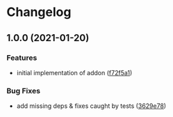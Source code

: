 # Changelog

## 1.0.0 (2021-01-20)


### Features

* initial implementation of addon ([f72f5a1](https://www.github.com/storybookjs/addon-postcss/commit/f72f5a17c52d2b7a5cd4e9c68ae66b565328ef40))


### Bug Fixes

* add missing deps & fixes caught by tests ([3629e78](https://www.github.com/storybookjs/addon-postcss/commit/3629e78166ed6e32a2195428b11df1be66303144))
